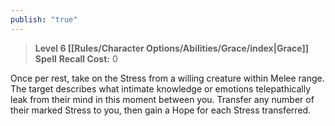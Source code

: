 ```yaml
---
publish: "true"
---
```

> **Level 6 [[Rules/Character Options/Abilities/Grace/index|Grace]] Spell**
> **Recall Cost:** 0

Once per rest, take on the Stress from a willing creature within Melee range. The target describes what intimate knowledge or emotions telepathically leak from their mind in this moment between you. Transfer any number of their marked Stress to you, then gain a Hope for each Stress transferred.
